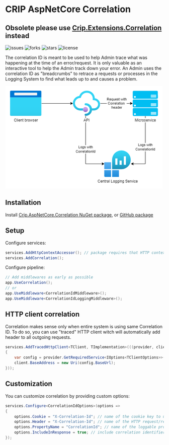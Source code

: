 # CRIP AspNetCore Correlation

## Obsolete please use [Crip.Extensions.Correlation](https://github.com/crip-home/Crip.Extensions.Correlation/actions/runs/2883120360) instead

![issues](https://img.shields.io/github/issues/crip-home/Crip.AspNetCore.Correlation?style=for-the-badge&logo=appveyor)
![forks](https://img.shields.io/github/forks/crip-home/Crip.AspNetCore.Correlation?style=for-the-badge&logo=appveyor)
![stars](https://img.shields.io/github/stars/crip-home/Crip.AspNetCore.Correlation?style=for-the-badge&logo=appveyor)
![license](https://img.shields.io/github/license/crip-home/Crip.AspNetCore.Correlation?style=for-the-badge&logo=appveyor)

The correlation ID is meant to be used to help Admin trace what was happening at the time of an error/request. It
is only valuable as an interactive tool to help the Admin track down your error. An Admin uses the correlation ID as
"breadcrumbs" to retrace a requests or processes in the Logging System to find what leads up to
and causes a problem.

![Correlation usage diagram](correlation.drawio.png)

## Installation

Install [Crip.AspNetCore.Correlation NuGet package](https://www.nuget.org/packages/Crip.AspNetCore.Correlation),
or [GitHub package](https://github.com/orgs/crip-home/packages?repo_name=Crip.AspNetCore.Correlation)

## Setup

Configure services:

```csharp
services.AddHttpContextAccessor(); // package requires that HTTP context accessor is available
services.AddCorrelation();
```

Configure pipeline:

```csharp
// Add middlewares as early as possible
app.UseCorrelation();
// or
app.UseMiddleware<CorrelationIdMiddleware>();
app.UseMiddleware<CorrelationIdLoggingMiddleware>();
```

## HTTP client correlation

Correlation makes sense only when entire system is using same Correlation ID. To do so, you can use "traced" HTTP client
witch will automatically add header to all outgoing requests.

```csharp
services.AddTracedHttpClient<TClient, TImplementation>(((provider, client) =>
{
    var config = provider.GetRequiredService<IOptions<TClientOptions>>().Value;
    client.BaseAddress = new Uri(config.BaseUrl);
}));
```

## Customization

You can customize correlation by providing custom options:

```csharp
services.Configure<CorrelationIdOptions>(options =>
{
    options.Cookie = "X-Correlation-Id"; // name of the cookie key to use as correlation identifier
    options.Header = "X-Correlation-Id"; // name of the HTTP request/response header
    options.PropertyName = "CorrelationId"; // name of the loggable property
    options.IncludeInResponse = true; // include correlation identifier header in responses
});
```
